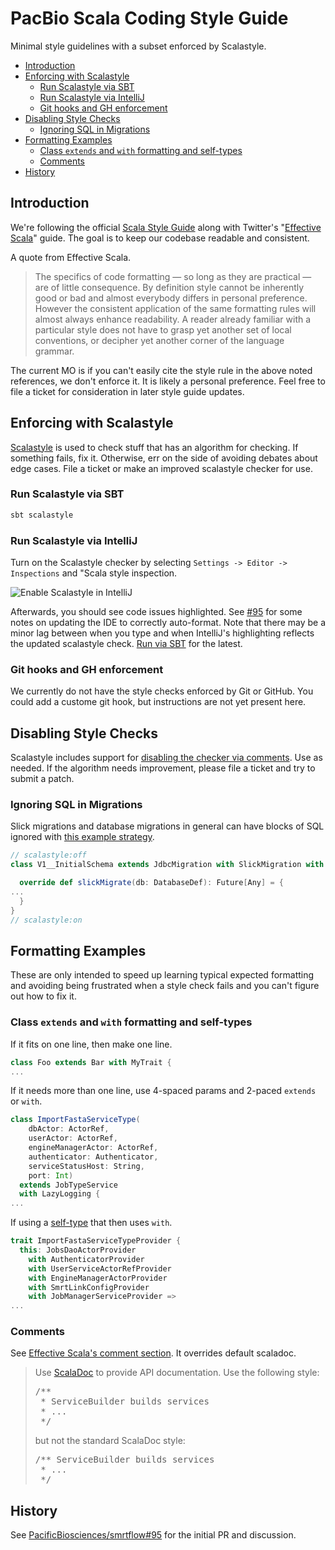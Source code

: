 # PacBio Scala Coding Style Guide

Minimal style guidelines with a subset enforced by Scalastyle.

- [Introduction](#introduction)
- [Enforcing with Scalastyle](#enforcing-with-scalastyle)
  - [Run Scalastyle via SBT](#run-scalastyle-via-sbt)
  - [Run Scalastyle via IntelliJ](#run-scalastyle-via-intellij)
  - [Git hooks and GH enforcement](#git-hooks-and-gh-enforcement)
- [Disabling Style Checks](#disabling-style-checks)
  - [Ignoring SQL in Migrations](#ignoring-sql-in-migrations)
- [Formatting Examples](#formatting-examples)
  - [Class `extends` and `with` formatting and self-types](#class-extends-and-with-formatting-and-self-types)
  - [Comments](#comments)
- [History](#history)

## Introduction

We're following the official [Scala Style Guide](http://docs.scala-lang.org/style/)
along with Twitter's "[Effective Scala](http://twitter.github.io/effectivescala/)" guide. The goal is to keep our
codebase readable and consistent.

A quote from Effective Scala.

> The specifics of code formatting — so long as they are practical — are
> of little consequence. By definition style cannot be inherently good
> or bad and almost everybody differs in personal preference. However 
> the consistent application of the same formatting rules will almost 
> always enhance readability. A reader already familiar with a
> particular style does not have to grasp yet another set of local
> conventions, or decipher yet another corner of the language grammar.

The current MO is if you can't easily cite the style rule in the above
noted references, we don't enforce it. It is likely a personal
preference. Feel free to file a ticket for consideration in later style
guide updates.

## Enforcing with Scalastyle

[Scalastyle](http://www.scalastyle.org/) is used to check stuff that has
an algorithm for checking. If something fails, fix it. Otherwise, err on
the side of avoiding debates about edge cases. File a ticket or make an
improved scalastyle checker for use.

### Run Scalastyle via SBT

```bash
sbt scalastyle
```

### Run Scalastyle via IntelliJ

Turn on the Scalastyle checker by selecting `Settings -> Editor -> Inspections` and "Scala style inspection.

![Enable Scalastyle in IntelliJ](https://cloud.githubusercontent.com/assets/855834/15577203/79e3ef4c-2329-11e6-8a0e-93de4f097556.png)

Afterwards, you should see code issues highlighted. See [#95](https://github.com/PacificBiosciences/smrtflow/pull/95) for some notes on updating the IDE to correctly auto-format. Note that there may be a minor lag between when you type and when IntelliJ's highlighting reflects the updated scalastyle check. [Run via SBT](#run-scalastyle-via-sbt) for the latest.

### Git hooks and GH enforcement

We currently do not have the style checks enforced by Git or GitHub. You
could add a custome git hook, but instructions are not yet present here.

## Disabling Style Checks

Scalastyle includes support for [disabling the checker via comments](http://www.scalastyle.org/configuration.html#comment_filters).
Use as needed. If the algorithm needs improvement, please file a ticket
and try to submit a patch.

### Ignoring SQL in Migrations

Slick migrations and database migrations in general can have blocks of SQL ignored with [this example strategy](https://github.com/PacificBiosciences/smrtflow/pull/113/files#diff-42501926c1633dd20ccec5a91718f3c2L15).

```scala
// scalastyle:off
class V1__InitialSchema extends JdbcMigration with SlickMigration with LazyLogging {

  override def slickMigrate(db: DatabaseDef): Future[Any] = {
...
  }
}
// scalastyle:on
```

## Formatting Examples

These are only intended to speed up learning typical expected formatting
and avoiding being frustrated when a style check fails and you can't figure out how to fix it.

### Class `extends` and `with` formatting and self-types

If it fits on one line, then make one line.

```scala
class Foo extends Bar with MyTrait {
...
```

If it needs more than one line, use 4-spaced params and 2-paced `extends`
or `with`.

```scala
class ImportFastaServiceType(
    dbActor: ActorRef,
    userActor: ActorRef,
    engineManagerActor: ActorRef,
    authenticator: Authenticator,
    serviceStatusHost: String,
    port: Int)
  extends JobTypeService
  with LazyLogging {
...
```

If using a [self-type](https://github.com/PacificBiosciences/smrtflow/pull/95/files#diff-b771f75642ec1d3f41b932c7600a8f7cL125) that then uses `with`.

```scala
trait ImportFastaServiceTypeProvider {
  this: JobsDaoActorProvider
    with AuthenticatorProvider
    with UserServiceActorRefProvider
    with EngineManagerActorProvider
    with SmrtLinkConfigProvider
    with JobManagerServiceProvider =>
...
```

### Comments

See [Effective Scala's comment section](http://twitter.github.io/effectivescala/#Formatting-Comments). It overrides default scaladoc.

>Use [ScalaDoc](https://wiki.scala-lang.org/display/SW/Scaladoc) to provide API documentation. Use the following style:
> 
> <pre>/**
>  * ServiceBuilder builds services 
>  * ...
>  */</pre>
> but not the standard ScalaDoc style:
> 
> <pre>/** ServiceBuilder builds services
>  * ...
>  */</pre>

## History

See [PacificBiosciences/smrtflow#95](https://github.com/PacificBiosciences/smrtflow/pull/95) for the initial PR and discussion.
